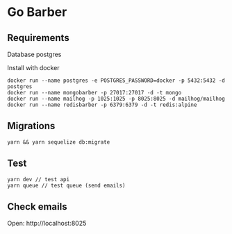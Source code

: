 # Go Barber

## Requirements

Database postgres

Install with docker

```shell
docker run --name postgres -e POSTGRES_PASSWORD=docker -p 5432:5432 -d
postgres
docker run --name mongobarber -p 27017:27017 -d -t mongo
docker run --name mailhog -p 1025:1025 -p 8025:8025 -d mailhog/mailhog
docker run --name redisbarber -p 6379:6379 -d -t redis:alpine
```

## Migrations

```shell
yarn && yarn sequelize db:migrate
```

## Test

```shell
yarn dev // test api
yarn queue // test queue (send emails)
```

## Check emails

Open: http://localhost:8025


